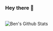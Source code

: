 ### Hey there 👋
<!--
**Yohr011/Yohr011** is a ✨ _special_ ✨ repository because its `README.md` (this file) appears on your GitHub profile.

Here are some ideas to get you started:

- 🔭 I’m currently working on ...
- 🌱 I’m currently learning ...
- 👯 I’m looking to collaborate on ...
- 🤔 I’m looking for help with ...
- 💬 Ask me about ...
- 📫 How to reach me: ...
- 😄 Pronouns: ...
- ⚡ Fun fact: ...
-->
<br>
<img align="center" src="https://github-readme-stats.vercel.app/api?username=Yohr011&include_all_commits=true&count_private=true&show_icons=true&line_height=20&title_color=7A7ADB&icon_color=2234AE&text_color=D3D3D3&bg_color=0,000000,130F40" alt="Ben's Github Stats">
</br>
<!-- [![Top Langs](https://github-readme-stats.vercel.app/api/top-langs/?username=Yohr011&layout=compact&text_color=daf7dc&bg_color=151515)](https://github.com/Yohr011/github-readme-stats) -->
